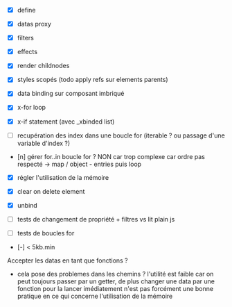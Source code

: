 - [x] define
- [x] datas proxy
- [x] filters
- [x] effects
- [x] render childnodes
- [x] styles scopés (todo apply refs sur elements parents)
- [x] data binding sur composant imbriqué

- [x] x-for loop
- [x] x-if statement (avec _xbinded list)
- [ ] recupération des index dans une boucle for (iterable ? ou passage d'une variable d'index ?)
- [n] gérer for..in boucle for ? NON car trop complexe car ordre pas respecté -> map / object - entries puis loop

- [x] régler l'utilisation de la mémoire

- [x] clear on delete element
- [x] unbind

- [ ] tests de changement de propriété + filtres vs lit plain js
- [ ] tests de boucles for

- [-] < 5kb.min

Accepter les datas en tant que fonctions ?

- cela pose des problemes dans les chemins ? l'utilité est faible car on peut toujours passer par un getter, de plus changer une data par une fonction pour la lancer imédiatement n'est pas forcément une bonne pratique en ce qui concerne l'utilisation de la mémoire